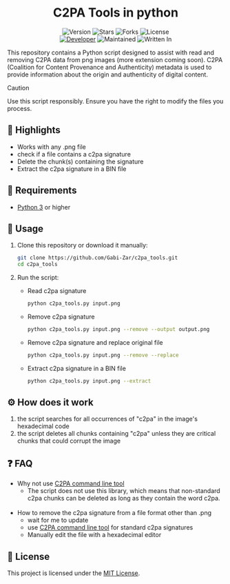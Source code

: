 <h1 align="center">C2PA Tools in python</h1>
<p align="center">
    <img alt="Version" src="https://img.shields.io/badge/Version-0.1.0-blue?style=for-the-badge&color=blue">
    <img alt="Stars" src="https://img.shields.io/github/stars/Gabi-Zar/c2pa_tools?style=for-the-badge&color=magenta">
    <img alt="Forks" src="https://img.shields.io/github/forks/Gabi-Zar/c2pa_tools?color=cyan&style=for-the-badge&color=purple">
    <img alt="License" src="https://img.shields.io/github/license/Gabi-Zar/c2pa_tools?style=for-the-badge&color=blue">
    <br>
    <a href="https://github.com/Gabi-Zar"><img title="Developer" src="https://img.shields.io/badge/Developer-GabiZar-red?style=flat-square"></a>
    <img alt="Maintained" src="https://img.shields.io/badge/Maintained-Yes-blue?style=flat-square">
    <img alt="Written In" src="https://img.shields.io/badge/Written%20In-Python-yellow?style=flat-square">
</p>


This repository contains a Python script designed to assist with read and removing C2PA data from png images (more extension coming soon). C2PA (Coalition for Content Provenance and Authenticity) metadata is used to provide information about the origin and authenticity of digital content.

> [!CAUTION]
> Use this script responsibly. Ensure you have the right to modify the files you process.

## 🌟 Highlights

- Works with any .png file
- check if a file contains a c2pa signature
- Delete the chunk(s) containing the signature
- Extract the c2pa signature in a BIN file

## 🔗 Requirements

- [Python 3](https://www.python.org/) or higher

## 🚀 Usage

1. Clone this repository or download it manually:
    ```bash
    git clone https://github.com/Gabi-Zar/c2pa_tools.git
    cd c2pa_tools
    ```

2. Run the script:
    - Read c2pa signature
        ```bash
        python c2pa_tools.py input.png 
        ```
    - Remove c2pa signature
        ```bash
        python c2pa_tools.py input.png --remove --output output.png
        ```
    - Remove c2pa signature and replace original file
        ```bash
        python c2pa_tools.py input.png --remove --replace
        ```
    - Extract c2pa signature in a BIN file
        ```bash
        python c2pa_tools.py input.png --extract
        ```

## ⚙️ How does it work

1. the script searches for all occurrences of "c2pa" in the image's hexadecimal code
2. the script deletes all chunks containing "c2pa" unless they are critical chunks that could corrupt the image

## ❓ FAQ

- Why not use [C2PA command line tool](https://github.com/contentauth/c2pa-rs/tree/main/cli)
    - The script does not use this library, which means that non-standard c2pa chunks can be deleted as long as they contain the word c2pa.
    <br>
- How to remove the c2pa signature from a file format other than .png
    - wait for me to update
    - use [C2PA command line tool](https://github.com/contentauth/c2pa-rs/tree/main/cli) for standard c2pa signatures
    - Manually edit the file with a hexadecimal editor

## 📜 License

This project is licensed under the [MIT License](LICENSE).
